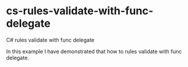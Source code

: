 # cs-rules-validate-with-func-delegate
C# rules validate with func delegate

In this example I have demonstrated that how to rules validate with func delegate.
